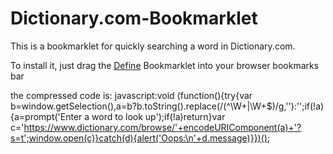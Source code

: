 # Dictionary.com-Bookmarklet
This is a bookmarklet for quickly searching a word in Dictionary.com. <p>To install it, just drag the <a class="bookmarklet" href="javascript:void (function(){try{var b=window.getSelection(),a=b?b.toString().replace(/(^\W+|\W+$)/g,''):'';if(!a){a=prompt('Enter a word to look up');if(!a)return}var c='https://www.dictionary.com/browse/'+encodeURIComponent(a)+'?s=t';window.open(c)}catch(d){alert('Oops:\n'+d.message)}})();">Define</a> Bookmarklet into your browser bookmarks bar</p>
  the compressed code is:
  javascript:void (function(){try{var b=window.getSelection(),a=b?b.toString().replace(/(^\W+|\W+$)/g,''):'';if(!a){a=prompt('Enter a word to look up');if(!a)return}var c='https://www.dictionary.com/browse/'+encodeURIComponent(a)+'?s=t';window.open(c)}catch(d){alert('Oops:\n'+d.message)}})();
